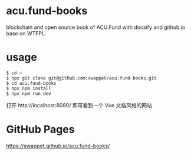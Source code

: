 # acu.fund-books
blockchain and open source book of ACU.Fund with docsify and github.io base on WTFPL.

# usage
```
$ cd ~
$ npx git clone git@github.com:swappet/acu.fund-books.git
$ cd acu.fund-books
$ npx npm install
$ npx npm run dev
```

打开 http://localhost:8080/ 即可看到一个 Vue 文档风格的网站

# GitHub Pages
https://swappet.github.io/acu.fund-books/